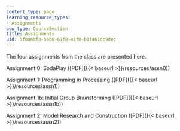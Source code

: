 ```yaml
---
content_type: page
learning_resource_types:
- Assignments
ocw_type: CourseSection
title: Assignments
uid: 5fba6dfb-56b8-61f8-41f0-b1f461dc9dec
---
```


The four assignments from the class are presented here.

Assignment 0: SodaPlay ([PDF]({{< baseurl >}}/resources/assn0))

Assignment 1: Programming in Processing ([PDF]({{< baseurl >}}/resources/assn1))

Assignment 1b: Initial Group Brainstorming ([PDF]({{< baseurl >}}/resources/assn1b))

Assignment 2: Model Research and Construction ([PDF]({{< baseurl >}}/resources/assn2))